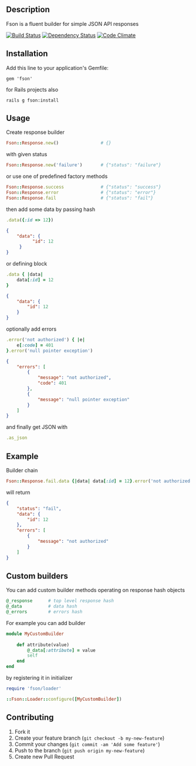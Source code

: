 ## Description

Fson is a fluent builder for simple JSON API responses

[![Build Status](https://travis-ci.org/mkluczny/fson.svg?branch=develop)](https://travis-ci.org/mkluczny/fson)
[![Dependency Status](https://gemnasium.com/mkluczny/fson.svg)](https://gemnasium.com/mkluczny/fson)
[![Code Climate](https://codeclimate.com/github/mkluczny/fson/badges/gpa.svg)](https://codeclimate.com/github/mkluczny/fson)

## Installation

Add this line to your application's Gemfile:

    gem 'fson'

for Rails projects also
 
    rails g fson:install
    
## Usage

Create response builder

```ruby
Fson::Response.new()                # {}
```
    
with given status

```ruby
Fson::Response.new('failure')       # {"status": "failure"}
```
    
or use one of predefined factory methods

```ruby
Fson::Response.success              # {"status": "success"}
Fson::Response.error                # {"status": "error"}
Fson::Response.fail                 # {"status": "fail"}
```
    
then add some data by passing hash

```ruby
.data({:id => 12})                  
```

```json
{
    "data": {
          "id": 12
     }
}
```
    
or defining block

```ruby
.data { |data|
    data[:id] = 12
}                                   
```

```json
{
    "data": {
        "id": 12
    }
}
```
    
optionally add errors

```ruby
.error('not authorized') { |e| 
    e[:code] = 401
}.error('null pointer exception')
```

```json
{ 
    "errors": [
        {
            "message": "not authorized",
            "code": 401
        },
        {
            "message": "null pointer exception"
        }
    ]
}
```
    
and finally get JSON with

```ruby
.as_json
```
    
## Example

Builder chain

```ruby
Fson::Response.fail.data {|data| data[:id] = 12}.error('not authorized').as_json
```
    
will return

```json
{
    "status": "fail", 
    "data": {
        "id": 12
    },
    "errors": [
        {
            "message": "not authorized"
        }
    ]
}
```    

## Custom builders

You can add custom builder methods operating on response hash objects

```ruby
@_response      # top level response hash
@_data          # data hash
@_errors        # errors hash
```

For example you can add builder

```ruby
module MyCustomBuilder
    
    def attribute(value)
        @_data[:attribute] = value
        self
    end
end
```

by registering it in initializer
 
```ruby
require 'fson/loader'

::Fson::Loader::configure([MyCustomBuilder])
```
    
## Contributing

1. Fork it
2. Create your feature branch (`git checkout -b my-new-feature`)
3. Commit your changes (`git commit -am 'Add some feature'`)
4. Push to the branch (`git push origin my-new-feature`)
5. Create new Pull Request